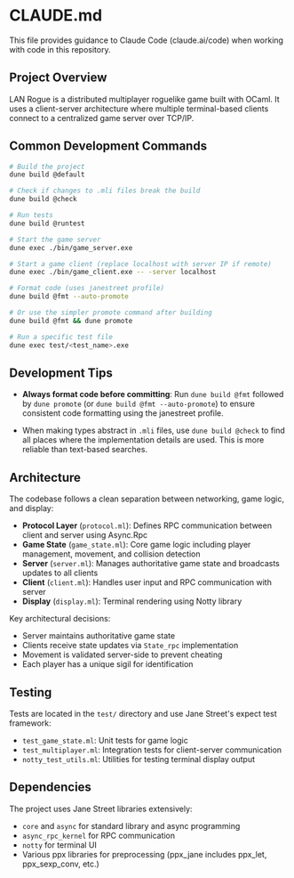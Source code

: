 # CLAUDE.md

This file provides guidance to Claude Code (claude.ai/code) when
working with code in this repository.

## Project Overview

LAN Rogue is a distributed multiplayer roguelike game built with
OCaml. It uses a client-server architecture where multiple
terminal-based clients connect to a centralized game server over
TCP/IP.

## Common Development Commands

```bash
# Build the project
dune build @default

# Check if changes to .mli files break the build
dune build @check

# Run tests
dune build @runtest

# Start the game server
dune exec ./bin/game_server.exe

# Start a game client (replace localhost with server IP if remote)
dune exec ./bin/game_client.exe -- -server localhost

# Format code (uses janestreet profile)
dune build @fmt --auto-promote

# Or use the simpler promote command after building
dune build @fmt && dune promote

# Run a specific test file
dune exec test/<test_name>.exe
```

## Development Tips

- **Always format code before committing**: Run `dune build @fmt` followed by
  `dune promote` (or `dune build @fmt --auto-promote`) to ensure consistent
  code formatting using the janestreet profile.

- When making types abstract in `.mli` files, use `dune build @check` to find
  all places where the implementation details are used. This is more reliable
  than text-based searches.

## Architecture

The codebase follows a clean separation between networking, game
logic, and display:

- **Protocol Layer** (`protocol.ml`): Defines RPC communication
  between client and server using Async.Rpc
- **Game State** (`game_state.ml`): Core game logic including player
  management, movement, and collision detection
- **Server** (`server.ml`): Manages authoritative game state and
  broadcasts updates to all clients
- **Client** (`client.ml`): Handles user input and RPC communication
  with server
- **Display** (`display.ml`): Terminal rendering using Notty library

Key architectural decisions:

- Server maintains authoritative game state
- Clients receive state updates via `State_rpc` implementation
- Movement is validated server-side to prevent cheating
- Each player has a unique sigil for identification

## Testing

Tests are located in the `test/` directory and use Jane Street's
expect test framework:

- `test_game_state.ml`: Unit tests for game logic
- `test_multiplayer.ml`: Integration tests for client-server
  communication
- `notty_test_utils.ml`: Utilities for testing terminal display output

## Dependencies

The project uses Jane Street libraries extensively:
- `core` and `async` for standard library and async programming
- `async_rpc_kernel` for RPC communication
- `notty` for terminal UI
- Various ppx libraries for preprocessing (ppx_jane includes ppx_let,
  ppx_sexp_conv, etc.)
